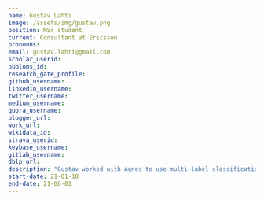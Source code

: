 ```yaml
---
name: Gustav Lahti 
image: /assets/img/gustav.png
position: MSc student
current: Consultant at Ericsson
pronouns: 
email: gustav.lahti@gmail.com
scholar_userid: 
publons_id:
research_gate_profile:
github_username:
linkedin_username:
twitter_username:
medium_username:
quora_username:
blogger_url:
work_url:
wikidata_id:
strava_userid:
keybase_username:
gitlab_username:
dblp_url:
description: "Gustav worked with Agnes to use multi-label classification methods to predict  contexts for chemical reactions. Co-supervised by Dr. Samuel Genheden and Dr. Thierry Kogej (AstraZeneca)."
start-date: 21-01-18
end-date: 21-06-01
---
```


